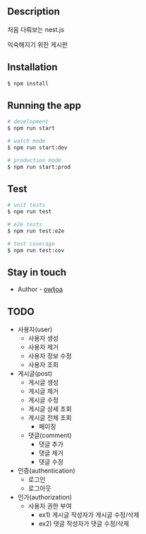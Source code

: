 ## Description

처음 다뤄보는 nest.js

익숙해지기 위한 게시판

## Installation

```bash
$ npm install
```

## Running the app

```bash
# development
$ npm run start

# watch mode
$ npm run start:dev

# production mode
$ npm run start:prod
```

## Test

```bash
# unit tests
$ npm run test

# e2e tests
$ npm run test:e2e

# test coverage
$ npm run test:cov
```

## Stay in touch

- Author - [owljoa](https://github.com/owljoa)

## TODO

- 사용자(user)
  - 사용자 생성
  - 사용자 제거
  - 사용자 정보 수정
  - 사용자 조회
- 게시글(post)
  - 게시글 생성
  - 게시글 제거
  - 게시글 수정
  - 게시글 상세 조회
  - 게시글 전체 조회
    - 페이징
  - 댓글(comment)
    - 댓글 추가
    - 댓글 제거
    - 댓글 수정
- 인증(authentication)
  - 로그인
  - 로그아웃
- 인가(authorization)
  - 사용자 권한 부여
    - ex1) 게시글 작성자가 게시글 수정/삭제
    - ex2) 댓글 작성자가 댓글 수정/삭제
